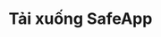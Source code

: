 ---
url: download
picture: /static/img/remote-working-scaled.jpeg
title: Tải xuống SafeApp
heading: Tải xuống SafeApp
message: Phần mềm giúp mọi người làm việc tập trung
windows:
    version: Phiên bản 1.0
    supports: Hỗ trợ Windows 11/10 / 8.1 / 8/7
    filename: SafeApp-v0.1.407.511.msi
browser:
    message1: Hỗ trợ các trình duyệt
    message2: Vivaldi, Brave, Cốc Cốc
chrome:
    version: Chrome
    url: https://chrome.google.com/webstore/detail/safewebapp/kndnmjfabojcaliebfdildmhcojnblpn
edge:
    version: Edge
    url: https://microsoftedge.microsoft.com/addons/detail/safewebapp/fffknmhfnlaknplgpnhffcidkenmmecj
instruction:
    message1: Hướng dẫn cài đặt
    message2: tại đây
    url: /blog/how-to-install-safeweb-app/
---